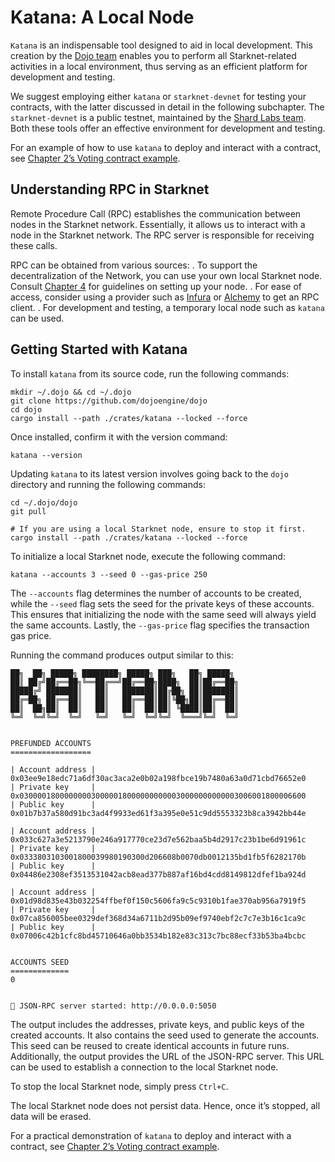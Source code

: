 # Katana: A Local Node

`Katana` is an indispensable tool designed to aid in local development.
This creation by the [Dojo
team](https://github.com/dojoengine/dojo/blob/main/crates/katana/README.md)
enables you to perform all Starknet-related activities in a local
environment, thus serving as an efficient platform for development and
testing.

We suggest employing either `katana` or `starknet-devnet` for testing
your contracts, with the latter discussed in detail in the following
subchapter. The `starknet-devnet` is a public testnet, maintained by the
[Shard Labs team](https://github.com/Shard-Labs/starknet-devnet). Both
these tools offer an effective environment for development and testing.

For an example of how to use `katana` to deploy and interact with a
contract, see [Chapter 2’s Voting contract
example](https://book.starknet.io/chapter_2/deploy_call_invoke.html).

## Understanding RPC in Starknet

Remote Procedure Call (RPC) establishes the communication between nodes
in the Starknet network. Essentially, it allows us to interact with a
node in the Starknet network. The RPC server is responsible for
receiving these calls.

RPC can be obtained from various sources: . To support the
decentralization of the Network, you can use your own local Starknet
node. Consult [Chapter 4](https://book.starknet.io/chapter_4/node.html)
for guidelines on setting up your node. . For ease of access, consider
using a provider such as
[Infura](https://docs.infura.io/networks/starknet/how-to) or
[Alchemy](https://www.alchemy.com/starknet) to get an RPC client. . For
development and testing, a temporary local node such as `katana` can be
used.

## Getting Started with Katana

To install `katana` from its source code, run the following commands:

    mkdir ~/.dojo && cd ~/.dojo
    git clone https://github.com/dojoengine/dojo
    cd dojo
    cargo install --path ./crates/katana --locked --force

Once installed, confirm it with the version command:

    katana --version

Updating `katana` to its latest version involves going back to the
`dojo` directory and running the following commands:

    cd ~/.dojo/dojo
    git pull

    # If you are using a local Starknet node, ensure to stop it first.
    cargo install --path ./crates/katana --locked --force

To initialize a local Starknet node, execute the following command:

    katana --accounts 3 --seed 0 --gas-price 250

The `--accounts` flag determines the number of accounts to be created,
while the `--seed` flag sets the seed for the private keys of these
accounts. This ensures that initializing the node with the same seed
will always yield the same accounts. Lastly, the `--gas-price` flag
specifies the transaction gas price.

Running the command produces output similar to this:

    ██╗  ██╗ █████╗ ████████╗ █████╗ ███╗   ██╗ █████╗
    ██║ ██╔╝██╔══██╗╚══██╔══╝██╔══██╗████╗  ██║██╔══██╗
    █████╔╝ ███████║   ██║   ███████║██╔██╗ ██║███████║
    ██╔═██╗ ██╔══██║   ██║   ██╔══██║██║╚██╗██║██╔══██║
    ██║  ██╗██║  ██║   ██║   ██║  ██║██║ ╚████║██║  ██║
    ╚═╝  ╚═╝╚═╝  ╚═╝   ╚═╝   ╚═╝  ╚═╝╚═╝  ╚═══╝╚═╝  ╚═╝


    PREFUNDED ACCOUNTS
    ==================

    | Account address |  0x03ee9e18edc71a6df30ac3aca2e0b02a198fbce19b7480a63a0d71cbd76652e0
    | Private key     |  0x0300001800000000300000180000000000030000000000003006001800006600
    | Public key      |  0x01b7b37a580d91bc3ad4f9933ed61f3a395e0e51c9dd5553323b8ca3942bb44e

    | Account address |  0x033c627a3e5213790e246a917770ce23d7e562baa5b4d2917c23b1be6d91961c
    | Private key     |  0x0333803103001800039980190300d206608b0070db0012135bd1fb5f6282170b
    | Public key      |  0x04486e2308ef3513531042acb8ead377b887af16bd4cdd8149812dfef1ba924d

    | Account address |  0x01d98d835e43b032254ffbef0f150c5606fa9c5c9310b1fae370ab956a7919f5
    | Private key     |  0x07ca856005bee0329def368d34a6711b2d95b09ef9740ebf2c7c7e3b16c1ca9c
    | Public key      |  0x07006c42b1cfc8bd45710646a0bb3534b182e83c313c7bc88ecf33b53ba4bcbc


    ACCOUNTS SEED
    =============
    0


    🚀 JSON-RPC server started: http://0.0.0.0:5050

The output includes the addresses, private keys, and public keys of the
created accounts. It also contains the seed used to generate the
accounts. This seed can be reused to create identical accounts in future
runs. Additionally, the output provides the URL of the JSON-RPC server.
This URL can be used to establish a connection to the local Starknet
node.

To stop the local Starknet node, simply press `Ctrl+C`.

The local Starknet node does not persist data. Hence, once it’s stopped,
all data will be erased.

For a practical demonstration of `katana` to deploy and interact with a
contract, see [Chapter 2’s Voting contract
example](https://book.starknet.io/chapter_2/deploy_call_invoke.html).
